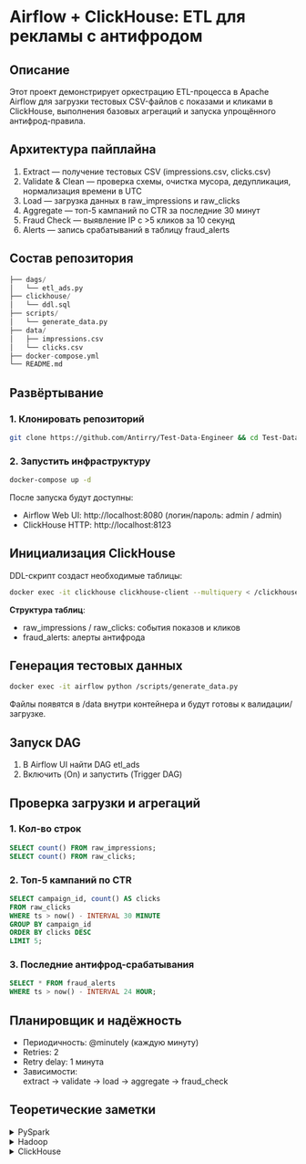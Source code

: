 # Airflow + ClickHouse: ETL для рекламы с антифродом

## Описание
Этот проект демонстрирует оркестрацию ETL-процесса в Apache Airflow для загрузки тестовых CSV-файлов с показами и кликами в ClickHouse, выполнения базовых агрегаций и запуска упрощённого антифрод-правила.

## Архитектура пайплайна
1. Extract — получение тестовых CSV (impressions.csv, clicks.csv)
2. Validate & Clean — проверка схемы, очистка мусора, дедупликация, нормализация времени в UTC
3. Load — загрузка данных в raw_impressions и raw_clicks
4. Aggregate — топ-5 кампаний по CTR за последние 30 минут
5. Fraud Check — выявление IP с >5 кликов за 10 секунд
6. Alerts — запись срабатываний в таблицу fraud_alerts

## Состав репозитория
```py
├── dags/
│   └── etl_ads.py
├── clickhouse/
│   └── ddl.sql
├── scripts/
│   └── generate_data.py
├── data/
│   ├── impressions.csv
│   └── clicks.csv
├── docker-compose.yml
└── README.md
```
## Развёртывание
### 1. Клонировать репозиторий
```bash
git clone https://github.com/Antirry/Test-Data-Engineer && cd Test-Data-Engineer
```

### 2. Запустить инфраструктуру
```bash
docker-compose up -d
```
После запуска будут доступны:
- Airflow Web UI: http://localhost:8080  (логин/пароль: admin / admin)
- ClickHouse HTTP: http://localhost:8123

## Инициализация ClickHouse
DDL-скрипт создаст необходимые таблицы:
```bash
docker exec -it clickhouse clickhouse-client --multiquery < /clickhouse/ddl.sql
```

**Структура таблиц**:
- raw_impressions / raw_clicks: события показов и кликов
- fraud_alerts: алерты антифрода

## Генерация тестовых данных
```bash
docker exec -it airflow python /scripts/generate_data.py
```
Файлы появятся в /data внутри контейнера и будут готовы к валидации/загрузке.

## Запуск DAG
1. В Airflow UI найти DAG etl_ads
2. Включить (On) и запустить (Trigger DAG)

## Проверка загрузки и агрегаций
### 1. Кол-во строк
```sql
SELECT count() FROM raw_impressions;
SELECT count() FROM raw_clicks;
```

### 2. Топ-5 кампаний по CTR
```sql
SELECT campaign_id, count() AS clicks
FROM raw_clicks
WHERE ts > now() - INTERVAL 30 MINUTE
GROUP BY campaign_id
ORDER BY clicks DESC
LIMIT 5;
```

### 3. Последние антифрод-срабатывания
```sql
SELECT * FROM fraud_alerts
WHERE ts > now() - INTERVAL 24 HOUR;
```

## Планировщик и надёжность
- Периодичность: @minutely (каждую минуту)
- Retries: 2
- Retry delay: 1 минута
- Зависимости:  
 extract → validate → load → aggregate → fraud_check

## Теоретические заметки

<details>
<summary>PySpark</summary>
- Narrow vs Wide deps — широкие зависимости вызывают shuffle
- Shuffle — перераспределение данных; избегаем фильтрами, map-side reduce, broadcast join
- Partitioning/coalesce/repartition — управление числом партиций для оптимизации
- Broadcast join — для маленьких таблиц (<10MB), риск OOM
- UDF vs Pandas UDF — pandas UDF быстрее, т.к. vectorized через Arrow
- Caching — хранение в памяти при многократных обращениях
- Skew — salting, adaptive execution, skew join hints
- Watermark — в стриминге ограничивает "старые" данные
</details>

<details>
<summary>Hadoop</summary>
- NameNode — метаданные, DataNode — хранение блоков, Secondary NN — merge fsimage/edits
- Replication factor — надёжность vs расход диска
- Small files — объединение в контейнерные форматы или HDFS Archive
- Parquet/ORC — колонночные, Avro — строчный
- MapReduce vs Spark — Spark в памяти, DAG; MapReduce — этапы Map→Shuffle→Reduce
</details>

<details>
<summary>ClickHouse</summary>
- PRIMARY KEY vs ORDER BY — ключ поиска vs порядок хранения
- ENGINE: MergeTree, PARTITION BY toYYYYMMDD(ts), ORDER BY (campaign_id, ts)
- Replacing/Summing/Aggregating MergeTree — разные задачи (дедупликация, агрегация)
- JOIN types — ANY, ALL, SEMI, ASOF
- Materialized view — автоматическая агрегация
- TTL — удаление/перемещение старых данных
- req_id — для дедупликации событий
</details>
